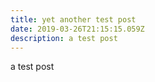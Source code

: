 ```yaml
---
title: yet another test post
date: 2019-03-26T21:15:15.059Z
description: a test post
---
```

a test post
